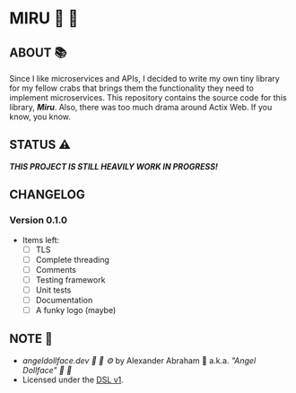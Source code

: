 # MIRU :unicorn: :ribbon:

## ABOUT :books:

Since I like microservices and APIs, I decided to write my own tiny library for my fellow crabs that brings them the functionality they need to implement microservices. This repository contains the source code for this library, ***Miru***. Also, there was too much drama around Actix Web. If you know, you know.

## STATUS :warning:

***THIS PROJECT IS STILL HEAVILY WORK IN PROGRESS!***

## CHANGELOG

### Version 0.1.0

- Items left:
  - [ ] TLS
  - [ ] Complete threading
  - [ ] Comments
  - [ ] Testing framework
  - [ ] Unit tests
  - [ ] Documentation
  - [ ] A funky logo (maybe)

## NOTE :scroll:

- *angeldollface.dev :sauropod: :lemon: :gear:* by Alexander Abraham :black_heart: a.k.a. *"Angel Dollface" :dolls: :ribbon:*
- Licensed under the [DSL v1](https://github.com/angeldollface/doll-software-license).
